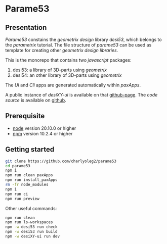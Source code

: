 Parame53
========


Presentation
------------

*Parame53* constains the *geometrix design* library *desi53*, which  belongs to the *parametrix* tutorial. The file structure of *parame53* can be used as template for creating other *geometrix design libraries*.

This is the monorepo that contains two *javascript* packages:

1. desi53: a library of 3D-parts using *geometrix*
1. desi54: an other library of 3D-parts using *geometrix*

The *UI* and *Cli* apps are generated automatically within *paxApps*.

A public instance of *desiXY-ui* is available on that [github-page](https://charlyoleg2.github.io/parame53/).
The *code source* is available on [github](https://github.com/charlyoleg2/parame53).


Prerequisite
------------

- [node](https://nodejs.org) version 20.10.0 or higher
- [npm](https://docs.npmjs.com/cli/v7/commands/npm) version 10.2.4 or higher


Getting started
---------------

```bash
git clone https://github.com/charlyoleg2/parame53
cd parame53
npm i
npm run clean_paxApps
npm run install_paxApps
rm -fr node_modules
npm i
npm run ci
npm run preview
```

Other useful commands:
```bash
npm run clean
npm run ls-workspaces
npm -w desi53 run check
npm -w desi53 run build
npm -w desiXY-ui run dev
```


